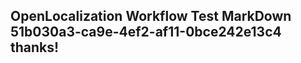 <properties
ms.topic="hero-topic1"
ms.test1="hero-topic"
ms.test2="test"/>

## OpenLocalization Workflow Test MarkDown 51b030a3-ca9e-4ef2-af11-0bce242e13c4 thanks!
